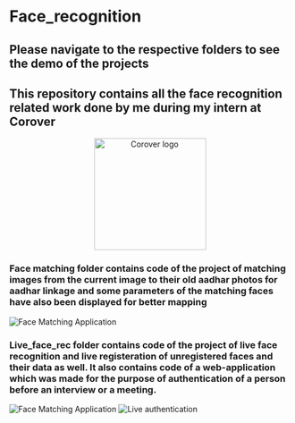# Face_recognition
## Please navigate to the respective folders to see the demo of the projects
## This repository contains all the face recognition related work done by me during my intern at **Corover**

<div style="text-align: center;">
  <img src="https://encrypted-tbn0.gstatic.com/images?q=tbn:ANd9GcT9gTr4Kl7TgNGYffr44eJJZwzQGq92rsW5Zw&s" alt="Corover logo" style="width: 200px;">
</div>

### Face matching folder contains code of the project of matching images from the current image to their old aadhar photos for aadhar linkage and some parameters of the matching faces have also been displayed for better mapping
![Face Matching Application](https://github.com/Nihar1402-iit/Face_recognition/assets/117573996/6038f1ce-aea8-48cd-bb68-ee427a1a163a)

### Live_face_rec folder contains code of the project of live face recognition and live registeration of unregistered faces and their data as well. It also contains code of a web-application which was made for the purpose of authentication of a person before an interview or a meeting.
![Face Matching Application](https://github.com/Nihar1402-iit/Face_recognition/assets/117573996/0a7da330-2ec9-4693-bb7b-440c5a73a7d3)
![Live authentication](https://github.com/Nihar1402-iit/Face_recognition/assets/117573996/4b515011-2891-41cc-95cd-63d57e851941)
